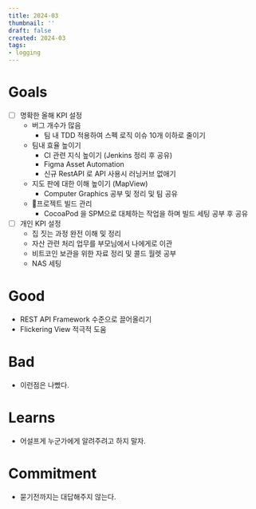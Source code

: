 ```yaml
---
title: 2024-03
thumbnail: ''
draft: false
created: 2024-03
tags:
- logging
---
```


# Goals

* [ ] 명확한 올해 KPI 설정
  * 버그 개수가 많음
    * 팀 내 TDD 적용하여 스펙 로직 이슈 10개 이하로 줄이기
  * 팀내 효율 높이기
    * CI 관련 지식 높이기 (Jenkins 정리 후 공유)
    * Figma Asset Automation
    * 신규 RestAPI 로 API 사용시 러닝커브 없애기
  * 지도 판에 대한 이해 높이기 (MapView)
    * Computer Graphics 공부 및 정리 및 팀 공유
  * 프로젝트 빌드 관리
    * CocoaPod 을 SPM으로 대체하는 작업을 하며 빌드 세팅 공부 후 공유
* [ ] 개인 KPI 설정
  * 집 짓는 과정 완전 이해 및 정리
  * 자산 관련 처리 업무를 부모님에서 나에게로 이관
  * 비트코인 보관을 위한 자료 정리 및 콜드 월렛 공부
  * NAS 세팅

# Good

* REST API Framework 수준으로 끌어올리기
* Flickering View 적극적 도움

# Bad

* 이런점은 나빴다.

# Learns

* 어설프게 누군가에게 알려주려고 하지 말자.

# Commitment

* 묻기전까지는 대답해주지 않는다.
